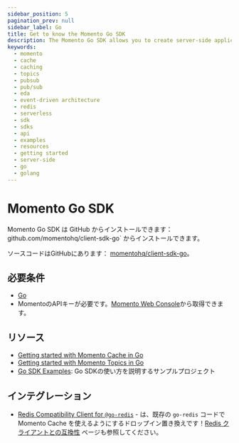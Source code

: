 ```yaml
---
sidebar_position: 5
pagination_prev: null
sidebar_label: Go
title: Get to know the Momento Go SDK
description: The Momento Go SDK allows you to create server-side applications, and take advantage of Momento's caching and pub-sub features. Find resources and examples here!
keywords:
  - momento
  - cache
  - caching
  - topics
  - pubsub
  - pub/sub
  - eda
  - event-driven architecture
  - redis
  - serverless
  - sdk
  - sdks
  - api
  - examples
  - resources
  - getting started
  - server-side
  - go
  - golang
---
```


# Momento Go SDK

Momento Go SDK は GitHub からインストールできます： github.com/momentohq/client-sdk-go` からインストールできます。

ソースコードはGitHubにあります： [momentohq/client-sdk-go](https://github.com/momentohq/client-sdk-go)。

## 必要条件
- [Go](https://go.dev/dl/)
- MomentoのAPIキーが必要です。[Momento Web Console](https://console.gomomento.com/)から取得できます。

## リソース

- [Getting started with Momento Cache in Go](./cache.mdx)
- [Getting started with Momento Topics in Go](./topics.mdx)
- [Go SDK Examples](https://github.com/momentohq/client-sdk-go/blob/main/examples/README.md): Go SDKの使い方を説明するサンプルプロジェクト

## インテグレーション

- [Redis Compatibility Client for `@go-redis`](https://github.com/momentohq/momento-go-redis-client) - は、既存の `go-redis` コードで Momento Cache を使えるようにするドロップイン置き換えです！[Redis クライアントとの互換性](/cache/develop/integrations/redis-client-compatibility.md) ページも参照してください。
